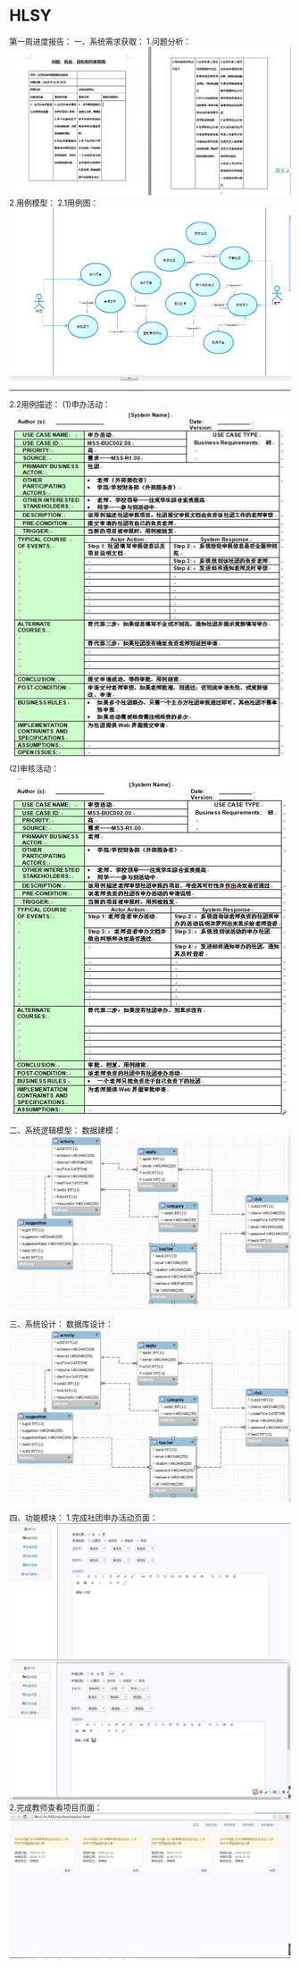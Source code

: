 # HLSY
第一周进度报告：
一、系统需求获取：
1.问题分析：
![问题分析](https://github.com/1784196067/HLSY/blob/master/images/wmjz.png)
2.用例模型：
2.1用例图：
![用例图](https://github.com/1784196067/HLSY/blob/master/images/ylt.png)
***
2.2用例描述：
(1)申办活动：
![申办活动](https://github.com/1784196067/HLSY/blob/master/images/ylms1.JPG)
(2)审核活动：
![审核活动](https://github.com/1784196067/HLSY/blob/master/images/ylms2.JPG)

二、系统逻辑模型：
数据建模：
![数据库](https://github.com/1784196067/HLSY/blob/master/images/sjk.jpg)

三、系统设计：
数据库设计：
![数据库](https://github.com/1784196067/HLSY/blob/master/images/sjk.jpg)

四、功能模块：
1.完成社团申办活动页面：
![页面1](https://github.com/1784196067/HLSY/blob/master/images/stsbhd1.png)
![页面2](https://github.com/1784196067/HLSY/blob/master/images/stsbhd2.jpg)
2.完成教师查看项目页面：
![页面3](https://github.com/1784196067/HLSY/blob/master/images/jsym.png)
